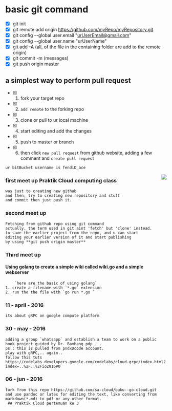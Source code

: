 # basic git command 
- [x] git init
- [x] git remote add origin https://github.com/myRepo/myRepository.git
- [x] git config --global user.email "urUserEmail@gmail.com"
- [x] git config --global user.name "urUserName"
- [x] git add -A (all, of the file in the containing folder are add to the remote origin)
- [x] git commit -m (messages)
- [x] git push origin master 

 ##  a simplest way to perform pull request
- [x]    1. fork your target repo
- [x]    2. `add remote` to the forking repo 
- [x]    3. clone or pull to ur local machine
- [x]    4. start editing and add the changes
- [x]    5. push to master or branch
- [x]	 6. then click `new pull request` from github website, adding a few comment and `create pull request`
	
`ur bitBucket username is fendiD_ace`

<!-- ![the Jokerr](http://www.imgbase.info/images/safe-wallpapers/tv_movies/batman/45406_batman_joker.jpg) -->
<img style="float: right;" src="https://encrypted-tbn1.gstatic.com/images?q=tbn:ANd9GcQwXbaazFZW0v_gtoFkZelVZ8mUkUVKOZwMJep0jtZds_8XLK1n">
<!-- align="right" height="600" width="400"  -->


### first meet up Praktik Cloud computing class
	was just to creating new github
	and then, try to creating new repository and stuff
	and commit then just push it.
### second meet up 
	Fetching from github repo using git command
	actually, the term used in git aint 'fetch' but 'clone' instead.
	to save the earlier project from the repo, and u can start
	editing your earlier version of it and start publishing
	by using **git push origin master**
### Third meet up
#### Using golang to create a simple wiki called wiki.go and a simple webserver
		`here are the basic of using golang`
	1. create a filename with `*.go` extension
	2. run the the file with `go run *.go `
### 11 - april - 2016
	its about gRPC on google compute platform
### 30 - may - 2016
	adding a group `whatsapp` and establish a team to work on a public book project guided by Dr. Bambang pdp . .
	ps : this is pulled from pndxDcode account.
	play with gRPC,.. again.. 
	follow this tuts https://codelabs.developers.google.com/codelabs/cloud-grpc/index.html?index=..%2F..%2Fio2016#0
### 06 - jun - 2016
	fork from this repo https://github.com/sa-cloud/buku--go-cloud.git 
	and use pandoc or latex for editing the text, like converting from markdown(*.md) to pdf or any other format.
	 ## Praktik Cloud pertemuan ke 3

